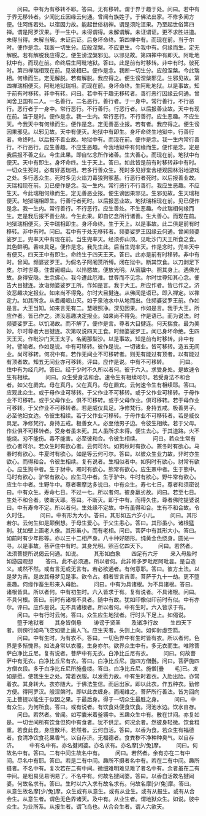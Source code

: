<!-- { "loadSidebar": true } -->
　　问曰。中有为有移转不耶。答曰。无有移转。谓于界于趣于处。问曰。若中有于界无移转者。少闻比丘因缘云何通。曾闻有族姓子。于佛法出家。不修多闻方便。住阿练若处。以宿因力故。能起世俗初禅。谓是须陀洹果。乃至起世俗第四禅。谓是阿罗汉果。于一生中。未得谓得。未解谓解。未证谓证。更不求胜进道。未得当得。未解当解。未证后证。后身坏命终。第四禅中有。而现在前。当于尔时。便作是念。我断一切生分。应般涅槃。不应更生。今我中有。何缘而生。定无解脱。若有解脱我应得之。便生谤涅槃邪见。以邪见故。第四禅中有即灭。阿毗地狱中有。而现在前。命终后生阿毗地狱。答曰。此是前有时移转。非中有时。彼死时。第四禅瑞相现在前。见彼相已。便作是念。我断一切生分。应般涅槃。今此瑞相。何缘而生。定无解脱。若有解脱。我应得之。便生谤涅槃邪见。生邪见故。第四禅瑞相便灭。阿毗地狱瑞相。而现在前。身坏命终。生阿毗地狱。以是事故。知于前有时移转。非中有转。问曰。若中有于趣无移转者。善行恶行因缘云何通。曾闻舍卫国有二人。一名善行。二名恶行。善行者。于一身中。常行善行。不行恶行。恶行者于一身中。常行恶行。不行善行。行恶行者。以后报善业故。天中有现在前。当于是时。便作是念。我一生内。常行恶行。不行善行。应生恶趣。不应生天。今我天中有何缘而生。便作是念。定无善恶业报。若有者。我应得之。便生谤因果邪见。以邪见故。天中有便灭。地狱中有即生。身坏命终生地狱中。行善行者。命终时。以后报不善业故。地狱中有。而现在前。便作是念。我一生内常行善行。不行恶行。应生善趣。不应生恶趣。今我地狱中有何缘而生。便作是念。定是我后报不善之业。今生此果。即自忆念所作诸善。生大善心。而现在前。地狱中有便灭。天中有即生。身坏命终。生于天上。答曰。如此皆是前有时移转非中有时。一切众生死时。必有好恶瑞相。若多行善众生。死时多见好堂舍楼观园林浴地游戏之处。多行恶众生。死时多见火焰刀毒狼狗冢墓。行恶行者死时。以后报善业故。天瑞相现在前。见已便作是念。我一生内。常行恶行不行善行。我应生恶趣。不应生天。今此瑞相何缘而生。定无善恶业报。便生谤因果邪见。生邪见故。生天瑞相便灭。地狱瑞相即生。行善行者死时。以后报恶业故。地狱瑞相现在前。见已便作是念。我一生内。常行善行。不行恶行。应生善处。不生恶趣。今此瑞相何缘而生。定是我后报不善业故。今生此果。即自忆念所行诸善。生大善心。而现在前。地狱瑞相便灭。天中瑞相即生。身坏命终。生于天上。以是事故。此二俱是前有时移转。非中有时。问曰。若中有于处无移转者。频婆娑罗王因缘云何通。曾闻频婆娑罗王。兜率天中有现在前。当生兜率天。经须弥山顶。见毗沙门天王所食之食。其色鲜明。香味具足。便作是念。我先生此。后当生兜率天。作是念时。兜率天中有便灭。四天王中有即生。命终生于四天王天。答曰。此亦是前有时移转。非中有时。曾闻。频婆娑罗王。为假名子阿阇贳所缚。闭在狱中。断其饮食。以刀剥足下皮。尔时世尊。住耆阇崛山。以怜愍故。便放光明。从窗牖中。照其身上。遇佛光故。身得安隐。生念佛心。我今遭此厄难。世尊而不见念。尔时世尊知其心念。便告大目揵连。汝诣频婆娑罗王所。作如是言。我于大王。所应作者。皆已作之。济汝恶趣决定报业。如来尚不得免。尔时大目揵连。从佛闻是语已。即入禅定。以禅定力。如其所念。从耆阇崛山灭。如于泉池水中从地而出。住频婆娑罗王前。作如是言。大王当知。如来言无有二。慧眼照净。深见因果。作如是言。我于大王。所应作者。皆已作之。济汝恶趣决定报业。如来尚不得免。作是语已。而为说法。时频婆娑罗王。以饥渴故。而不解了。便作是言。尊者大目揵连。何天揣食。最为美妙。尔时尊者大目揵连。次第叹说四天王食。时频婆娑罗王。闻已身坏命绝。生四天王天。作毗沙门天王太子。名阇那梨沙。以是事故。知是前有时移转。非中有时。譬喻者。作如是说。中有可移转。彼作是说。一切诸业。皆可移转。造五无间业。尚可移转。何况中有。若作无间业不可移转者。则无有能过有顶者。以有能过有顶者故。知五无间业亦可移转。评曰。应作是说。中有不可移转。
　　问曰。住中有为经几时。答曰。经于少时不久所以者何。彼于六入。求受身处。是故速令生有相续。
　　问曰。众生受身法和合。速令生有相续可尔。若受身法不和合者。如父在罽宾。母在真丹。父在真丹。母在罽宾。云何速令生有相续耶。答曰。应观此众生。或于母作业可移转。于父作业不可移转。或于父作业可移转。于母作业不可移转。或于父母作业。俱不可移转。或于父母作业。俱可移转。若于母作业可移转。于父作业不可移转者。若是威仪具足。净修梵行。身持五戒。极善男子。必至他妇女边。令彼生相续。若于父作业可移转。于母作业不可移转者。若是威仪具足。净修梵行。身持五戒。极善女人。必至他男子边。令彼生相续。若于父母。作业俱不可移转者。受身者虽未死。其人虽所求未得。便生去心。于其道路。火不能烧。刃不能伤。毒不能害。必至彼和合。令彼生相续。
　　问曰。若众生常有欲心者可尔。若众生时有欲心者。云何可尔。如狗秋时有欲心。罴冬时有欲心。马春时有欲心。牛夏时有欲心。如是等云何可尔。答曰。以彼众生业力故。非时亦生欲心。而得和合。令彼生相续。复有说者。生相似者中。如狗时有欲心。豺常有欲心。应生狗中者。生于豺中。罴时有欲心。熊常有欲心。应生罴中者。生于熊中。马时有欲心。驴常有欲心。应生马中者。生于驴中。牛时有欲心。野牛常有欲心。应生牛中者。生野牛中。尊者奢摩达多说曰。中有众生。寿七七日。尊者和须密说曰。中有众生。寿命七日。不过一七。所以者何。彼身羸劣故。问曰。若至七日。生处不和合者。彼断灭耶。答曰。不断灭。即于中有。而得久住。尊者佛陀提婆说曰。中有寿命不定。所以者何。生处缘不定故。中有虽得和合。生有不和合故。令久时住。
　　问曰。中有形为大小。答曰。其形如五六岁小儿。
　　问曰。其形若尔。云何生如是颠倒想。于母生爱心。于父生恚心。答曰。其形虽小。诸根猛利。犹如壁上画老人像。其形虽小。而有老相。问曰。菩萨中有其形大小。答曰。如前时有少年形等。亦以三十二相严身。八十种好随形。纯黄金色绕身。圆光一寻。以是事故。菩萨住中有时。其身光明。照百亿四天下。
　　问曰。若然者。法须菩提所说偈云何通。如说。
　　其形如白象　　四足有六牙
　　来入母胎时　　如游园观想
　　答曰。此不必须通。所以者何。此非修多罗毗尼阿毗昙。是自造义。或然不然。或有言无或无言有。若必欲通者。有何意耶。答曰。彼方土法。以是梦为吉。是故其母梦见是事。欲令占。相者皆言吉善。菩萨于九十一劫。更不堕恶趣。何缘作畜生形来入母胎。
　　问曰。中有为具诸根。为不具诸根。答曰。诸根皆具。所以者何。中有初生时。六入皆求于有。复有说者。不具诸根。问曰。不具何根。答曰。前时有诸根不具者。随中有故。犹如印像似印前时有似。中有亦尔。评曰。应作是说。无不具诸根者。所以者何。中有生时。六入皆求于有。
　　问曰。中有行时云何。答曰。众生应生地狱者。行时头下足上。如偈说。
　　堕于地狱者　　其身皆倒悬
　　诽谤于贤圣　　及诸净行故
　　生四天下者。则傍行如鸟飞空如壁上画人飞。应生天者。头则上向。如仰射虚空箭。
　　问曰。中有生时。为有衣不。答曰。一切色界中有生时皆有衣。所以者何。色界是多惭愧界。如法身常以衣覆。生身亦尔。欲界众生中有。多无衣而生。唯除菩萨白净比丘尼。复有说者。菩萨中有无衣。白净比丘尼有衣。
　　问曰。何故菩萨中有无衣。白净比丘尼有衣。答曰。白净比丘尼。施四方僧氎。问曰。菩萨施四方僧衣段。多于白净比丘尼所施叠缕。答曰。白净比丘尼。施僧[疊　　毛]已。发如是愿。使我生生之处。常着衣服。以发愿力故。中有生时着衣。入胎出胎。亦常着衣。其身转大。衣亦随大。于佛法生信。而后出家。即以此衣。作五种衣。勤修方便。得阿罗汉。般涅槃时。即以此衣缠身。而阇维之。菩萨所行善法。皆为回向无上菩提以能生于似因之果。于最后身。得于一切众生最胜之身。
　　问曰。中有众生。为何所食。答曰。或有说者。有饮食处便食饮食。河池水边。饮水自存。
　　问曰。若然者。曾闻。如写囊米着釜镬中。五趣众生中有。散在世间。亦复如是。一切世间所有饮食但狗中有食者。犹不供足。何况余者。然彼身轻微。饮食粗重。若食此食。身应散坏。若然者。云何自活。答曰。以香为食。若众生有福德者。食清净饮食花果香气。以自存济。无福德者。食粪秽不净种种臭气。以自存济。
　　中有名中有。亦名揵闼婆。亦名求有。亦名摩[少/兔]摩。
　　问曰。何故名中有。答曰。二有中间生故名中有。
　　问曰。若然者。余有亦在二有中间。尽名中有耶。答曰。若是二有中间。趣所不摄者名中有。若在二有中间。趣所摄者。不名中有。复次若在二有中间。微细难明难见难了者名中有。余者虽在二有中间。是粗易见易明易了。不名中有。何故名揵闼婆。答曰。以香自活故名揵闼婆。何故名求有。答曰。生时以六入求有故名求有。何故名摩[少/兔]摩。答曰。从意生故名摩[少/兔]摩。众生或有从意生。或有从业生。或有从报生。或有从合会生。从意生者。谓色无色界诸天。及中有。从业生者。谓地狱众生。如说。彼中众生。为业所系。从报生者。谓飞鸟也。从合会生者。谓人六欲天。
